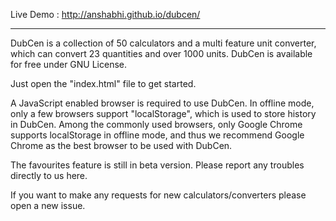 Live Demo : http://anshabhi.github.io/dubcen/

-------------------------------------------------------------------------------------------

DubCen is a collection of 50 calculators and a multi feature unit converter, which can convert 23 quantities and over 1000 units. DubCen is available for free under GNU License. 


Just open the "index.html" file to get started.


A JavaScript enabled browser is required to use DubCen. 
In offline mode, only a few browsers support "localStorage", which is used to  store history in DubCen. Among the commonly used browsers, only Google Chrome supports localStorage in offline mode, and thus we recommend Google Chrome as the best browser to be used with DubCen.



The favourites feature is still in beta version. Please report any troubles directly to us here.



If you want to make any requests for new calculators/converters please open a new issue.
